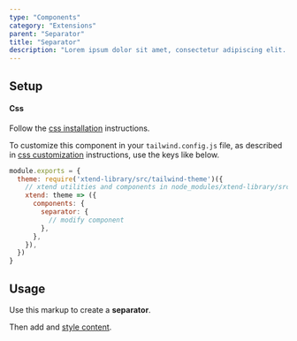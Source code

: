 ```yaml
---
type: "Components"
category: "Extensions"
parent: "Separator"
title: "Separator"
description: "Lorem ipsum dolor sit amet, consectetur adipiscing elit. Nunc tempus laoreet leo sit amet iaculis."
---
```


## Setup

#### Css

Follow the [css installation](/introduction/getting-started/setup#css-installation) instructions.

To customize this component in your `tailwind.config.js` file, as described in [css customization](/introduction/getting-started/setup#css-customization) instructions, use the keys like below.

```jsx
module.exports = {
  theme: require('xtend-library/src/tailwind-theme')({
    // xtend utilities and components in node_modules/xtend-library/src/tailwind-xtend.js
    xtend: theme => ({
      components: {
        separator: {
          // modify component
        },
      },
    }),
  })
}
```

## Usage

Use this markup to create a **separator**.

<script type="text/plain" class="language-markup">
  <span class="separator">
    <!-- content -->
  </span>
</script>

Then add and [style content](/components/extensions/separator/content).

<demo>
  <demovanilla src="vanilla/components/extensions/separator/usage">
  </demovanilla>
</demo>

